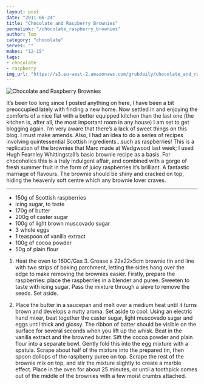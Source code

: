 ```yaml
---
layout: post
date: "2011-06-24"
title: "Chocolate and Raspberry Brownies"
permalink: "/chocolate_raspberry_brownies"
author: Tom
category: "chocolate"
serves: ""
makes: "12-15"
tags:
- chocolate
- raspberry
img_url: "https://s3.eu-west-2.amazonaws.com/grubdaily/chocolate_and_raspberry_brownies.jpg"
---
```

<img src="https://s3.eu-west-2.amazonaws.com/grubdaily/chocolate_and_raspberry_brownies.jpg" alt="Chocolate and Raspberry Brownies" />

It’s been too long since I posted anything on here, I have been a bit preoccupied lately with finding a new home. Now settled in and enjoying the comforts of a nice flat with a better equipped kitchen than the last one (the kitchen is, after all, the most important room in any house) I am set to get blogging again. I’m very aware that there’s a lack of sweet things on this blog. I must make amends. Also, I had an idea to do a series of recipes involving quintessential Scottish ingredients…such as raspberries! This is a replication of the brownies that Marc made at Wedgwood last week; I used Hugh Fearnley Whittingstall’s basic brownie recipe as a basis. For chocoholics this is a truly indulgent affair, and combined with a gorge of fresh summer fruit in the form of juicy raspberries it’s brilliant. A fantastic marriage of flavours. The brownie should be shiny and cracked on top, hiding the heavenly soft centre which any brownie lover craves.

---
* 150g of Scottish raspberries
* icing sugar, to taste
* 170g of butter
* 200g of caster sugar
* 100g of light brown muscovado sugar
* 3 whole eggs
* 1 teaspoon of vanilla extract
* 100g of cocoa powder
* 50g of plain flour

1. Heat the oven to 160C/Gas 3. Grease a 22x22x5cm brownie tin and line with two strips of baking parchment, letting the sides hang over the edge to make removing the brownies easier. Firstly, prepare the raspberries: place the raspberries in a blender and puree. Sweeten to taste with icing sugar. Pass the mixture through a sieve to remove the seeds. Set aside.

2. Place the butter in a saucepan and melt over a medium heat until it turns brown and develops a nutty aroma. Set aside to cool. Using an electric hand mixer, beat together the caster sugar, light muscovado sugar and eggs until thick and glossy. The ribbon of batter should be visible on the surface for several seconds when you lift up the whisk. Beat in the vanilla extract and the browned butter. Sift the cocoa powder and plain flour into a separate bowl. Gently fold this into the egg mixture with a spatula. Scrape about half of the mixture into the prepared tin, then spoon dollops of the raspberry puree on top. Scrape the rest of the brownie mix on top, and stir the mixture slightly to create a marble effect. Place in the oven for about 25 minutes, or until a toothpick comes out of the middle of the brownies with a few moist crumbs attached.

